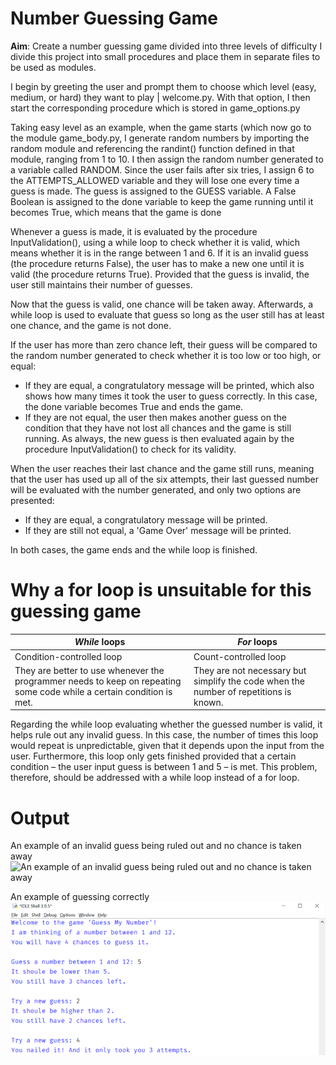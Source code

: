 # Number Guessing Game
**Aim**: Create a number guessing game divided into three levels of difficulty I
divide this project into small procedures and place them in separate files to be
used as modules.

I begin by greeting the user and prompt them to choose which level (easy,
medium, or hard) they want to play | welcome.py. With that option, I then start
the corresponding procedure which is stored in game_options.py

Taking easy level as an example, when the game starts (which now go to the
module game_body.py, I generate random numbers by importing the random module
and referencing the randint() function defined in that module, ranging from 1 to
10. I then assign the random number generated to a variable called RANDOM. Since
the user fails after six tries, I assign 6 to the ATTEMPTS_ALLOWED variable and
they will lose one every time a guess is made. The guess is assigned to the
GUESS variable. A False Boolean is assigned to the done variable to keep the
game running until it becomes True, which means that the game is done

Whenever a guess is made, it is evaluated by the procedure InputValidation(),
using a while loop to check whether it is valid, which means whether it is in
the range between 1 and 6. If it is an invalid guess (the procedure returns
False), the user has to make a new one until it is valid (the procedure returns
True). Provided that the guess is invalid, the user still maintains their number
of guesses.

Now that the guess is valid, one chance will be taken away. Afterwards, a while
loop is used to evaluate that guess so long as the user still has at least one
chance, and the game is not done.

If the user has more than zero chance left, their guess will be compared to the
random number generated to check whether it is too low or too high, or equal:
- If they are equal, a congratulatory message will be printed, which also shows
  how many times it took the user to guess correctly. In this case, the done
  variable becomes True and ends the game.
- If they are not equal, the user then makes another guess on the condition that
  they have not lost all chances and the game is still running. As always, the
  new guess is then evaluated again by the procedure InputValidation() to check
  for its validity.

When the user reaches their last chance and the game still runs, meaning that
the user has used up all of the six attempts, their last guessed number will be
evaluated with the number generated, and only two options are presented:
- If they are equal, a congratulatory message will be printed.
- If they are still not equal, a 'Game Over' message will be printed.

In both cases, the game ends and the while loop is finished.

# Why a for loop is unsuitable for this guessing game
_While_ loops | _For_ loops
------------ | -------------
Condition-controlled loop  | Count-controlled loop
They are better to use whenever the programmer needs to keep on repeating some code while a certain condition is met. | They are not necessary but simplify the code when the number of repetitions is known.

Regarding the while loop evaluating whether the guessed number is valid, it
helps rule out any invalid guess. In this case, the number of times this loop
would repeat is unpredictable, given that it depends upon the input from the
user. Furthermore, this loop only gets finished provided that a certain
condition – the user input guess is between 1 and 5 – is met. This problem,
therefore, should be addressed with a while loop instead of a for loop.

# Output
An example of an invalid guess being ruled out and no chance is taken away
![An example of an invalid guess being ruled out and no chance is taken
away](/assets/invalid-guess.png)

An example of guessing correctly<br>
![An example of guessing correctly](/assets/correct-guess.png)
